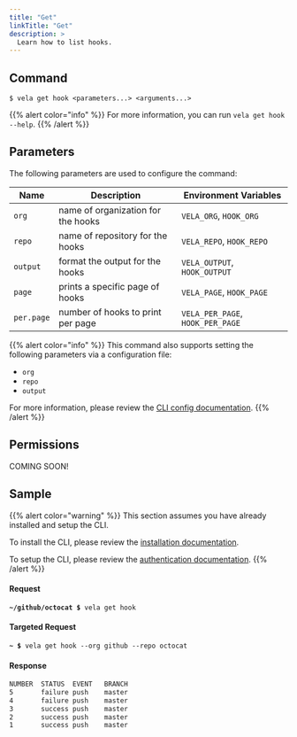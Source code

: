 ```yaml
---
title: "Get"
linkTitle: "Get"
description: >
  Learn how to list hooks.
---
```


## Command

```
$ vela get hook <parameters...> <arguments...>
```

{{% alert color="info" %}}
For more information, you can run `vela get hook --help`.
{{% /alert %}}

## Parameters

The following parameters are used to configure the command:

| Name       | Description                        | Environment Variables            |
| ---------- | ---------------------------------- | -------------------------------- |
| `org`      | name of organization for the hooks | `VELA_ORG`, `HOOK_ORG`           |
| `repo`     | name of repository for the hooks   | `VELA_REPO`, `HOOK_REPO`         |
| `output`   | format the output for the hooks    | `VELA_OUTPUT`, `HOOK_OUTPUT`     |
| `page`     | prints a specific page of hooks    | `VELA_PAGE`, `HOOK_PAGE`         |
| `per.page` | number of hooks to print per page  | `VELA_PER_PAGE`, `HOOK_PER_PAGE` |

{{% alert color="info" %}}
This command also supports setting the following parameters via a configuration file:

- `org`
- `repo`
- `output`

For more information, please review the [CLI config documentation](/docs/reference/cli/config/).
{{% /alert %}}

## Permissions

COMING SOON!

## Sample

{{% alert color="warning" %}}
This section assumes you have already installed and setup the CLI.

To install the CLI, please review the [installation documentation](/docs/reference/cli/install/).

To setup the CLI, please review the [authentication documentation](/docs/reference/cli/authentication/).
{{% /alert %}}

#### Request

<div class="highlight"><pre><code><b>~/github/octocat $</b> vela get hook</code></pre></div>

#### Targeted Request

<div class="highlight"><pre><code><b>~ $</b> vela get hook --org github --repo octocat</code></pre></div>

#### Response

```sh
NUMBER  STATUS  EVENT   BRANCH
5       failure push    master
4       failure push    master
3       success push    master
2       success push    master
1       success push    master
```
